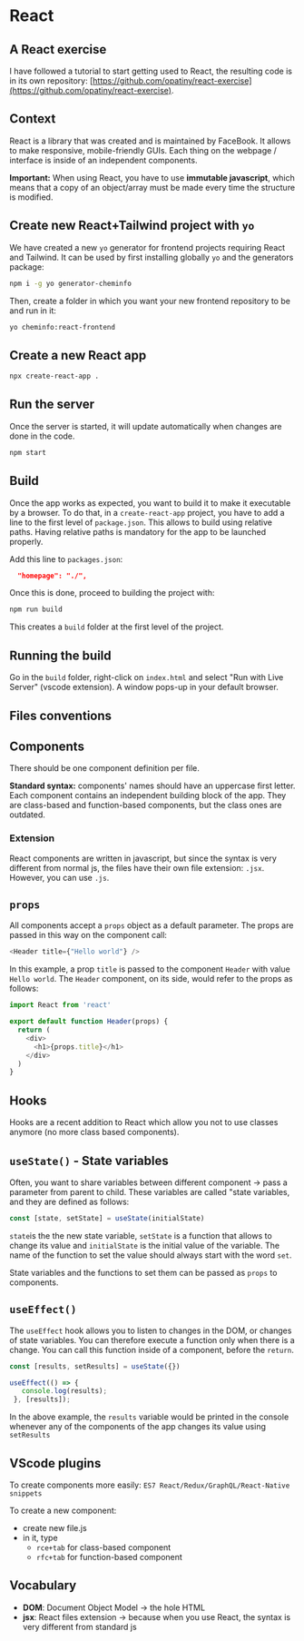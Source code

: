 # React

## A React exercise

I have followed a tutorial to start getting used to React, the resulting code is in its own repository: [https://github.com/opatiny/react-exercise](https://github.com/opatiny/react-exercise).

## Context

React is a library that was created and is maintained by FaceBook. It allows to make responsive, mobile-friendly GUIs. Each thing on the webpage / interface is inside of an independent components.

**Important:** When using React, you have to use **immutable javascript**, which means that a copy of an object/array must be made every time the structure is modified.

## Create new React+Tailwind project with `yo`

We have created a new `yo` generator for frontend projects requiring React and Tailwind. It can be used by first installing globally `yo` and the generators package:

```bash
npm i -g yo generator-cheminfo
```

Then, create a folder in which you want your new frontend repository to be and run in it:

```bash
yo cheminfo:react-frontend
```

## Create a new React app

```bash
npx create-react-app .
```

## Run the server

Once the server is started, it will update automatically when changes are done in the code.

```bash
npm start
```

## Build

Once the app works as expected, you want to build it to make it executable by a browser. To do that, in a `create-react-app` project, you have to add a line to the first level of `package.json`. This allows to build using relative paths. Having relative paths is mandatory for the app to be launched properly.

Add this line to `packages.json`:

```json
  "homepage": "./",
```

Once this is done, proceed to building the project with:
```bash
npm run build
```

This creates a `build` folder at the first level of the project.

## Running the build

Go in the `build` folder, right-click on `index.html` and select "Run with Live Server" (vscode extension). A window pops-up in your default browser.

## Files conventions

## Components

There should be one component definition per file.

**Standard syntax:** components' names should have an uppercase first letter. Each component contains an independent building block of the app. They are class-based and function-based components, but the class ones are outdated.

### Extension

React components are written in javascript, but since the syntax is very different from normal js, the files have their own file extension: `.jsx`. However, you can use `.js`.

## `props`

All components accept a `props` object as a default parameter. The props are passed in this way on the component call:

```js
<Header title={"Hello world"} />
```

In this example, a prop `title` is passed to the component `Header` with value `Hello world`.
The `Header` component, on its side, would refer to the props as follows:

```js
import React from 'react'

export default function Header(props) {
  return (
    <div>
      <h1>{props.title}</h1>
    </div>
  )
}
```
## Hooks
Hooks are a recent addition to React which allow you not to use classes anymore (no more class based components).

## `useState()` - State variables
Often, you want to share variables between different component -> pass a parameter from parent to child. These variables are called "state variables, and they are defined as follows:
 ```js
const [state, setState] = useState(initialState)
```
`state`is the the new state variable, `setState` is a function that allows to change its value and `initialState` is the initial value of the variable. The name of the function to set the value should always start with the word `set`. 

State variables and the functions to set them can be passed as `props` to components.

## `useEffect()`
The `useEffect` hook allows you to listen to changes in the DOM, or changes of state variables. You can therefore execute a function only when there is a change. You can call this function inside of a component, before the `return`.

 ```js
const [results, setResults] = useState({})

useEffect(() => {
    console.log(results);
  }, [results]);
```
In the above example, the `results` variable would be printed in the console whenever any of the components of the app changes its value using `setResults`

## VScode plugins

To create components more easily: `ES7 React/Redux/GraphQL/React-Native snippets`

To create a new component:
- create new file.js
- in it, type 
    - `rce+tab` for class-based component
    - `rfc+tab` for function-based component

## Vocabulary

- **DOM**: Document Object Model -> the hole HTML
- **jsx**: React files extension -> because when you use React, the syntax is very different from standard js
